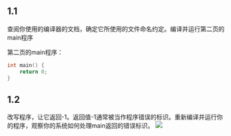 ## 1.1
查阅你使用的编译器的文档，确定它所使用的文件命名约定。编译并运行第二页的main程序

第二页的main程序：

```cpp
int main() {
    return 0;
}
```

## 1.2
改写程序，让它返回-1。返回值-1通常被当作程序错误的标识。重新编译并运行你的程序，观察你的系统如何处理main返回的错误标识。
![](https://cdn.jsdelivr.net/gh/ryan1iu/ryan1iu.github.io@imgbk/images/20250605171928963.png)